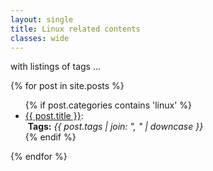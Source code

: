 ```yaml
---
layout: single
title: Linux related contents
classes: wide
---
```


with listings of tags ...

{% for post in site.posts %}
  <ul>
      {% if post.categories contains 'linux' %}
        <li><a href='{{ site.baseurl }}{{ post.url }}'>{{ post.title }}</a>: 
        	<div><i class="fas fa-fw fa-tags" aria-hidden="true"></i>&nbsp;<b>Tags:</b>
            <i>{{ post.tags | join: ", " | downcase }}</i>
          </div>  
        </li>
      {% endif %}
  </ul>
{% endfor %}